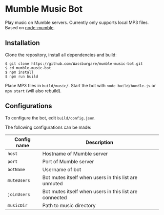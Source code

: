 # Mumble Music Bot

Play music on Mumble servers. Currently only supports local MP3 files. Based on [node-mumble](https://github.com/Rantanen/node-mumble).

## Installation

Clone the repository, install all dependencies and build:  
```
$ git clone https://github.com/Wassburgare/mumble-music-bot.git
$ cd mumble-music-bot
$ npm install
$ npm run build
```
Place MP3 files in `build/music/`. Start the bot with `node build/bundle.js` or `npm start` (will also rebuild).

## Configurations

To configure the bot, edit `build/config.json`.  

The following configurations can be made:

| <center>Config name</center> | <center>Description</center> |
| --- | --- |
| `host` | Hostname of Mumble server |
| `port` | Port of Mumble server |
| `botName` | Username of bot |
| `muteUsers` | Bot mutes itself when users in this list are unmuted |
| `joinUsers` | Bot mutes itself when users in this list are connected |
| `musicDir` | Path to music directory |
